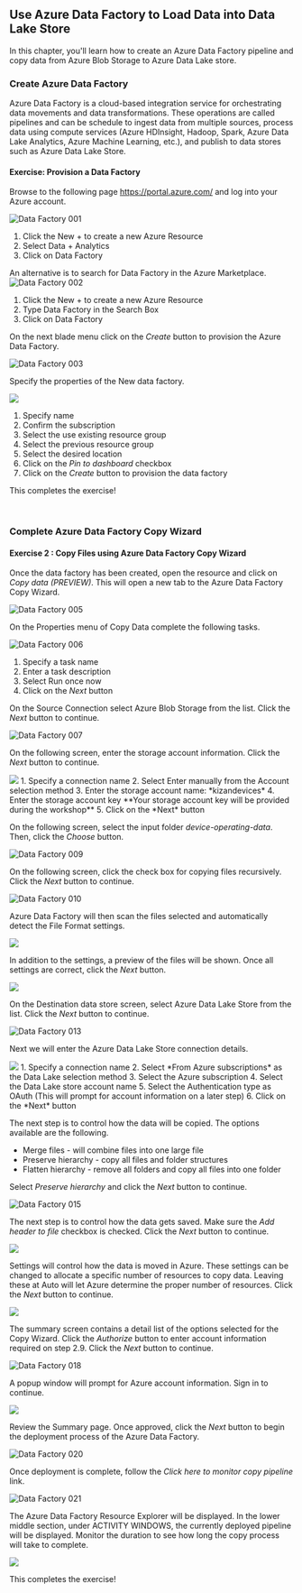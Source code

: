 ## Use Azure Data Factory to Load Data into Data Lake Store

In this chapter, you'll learn how to create an Azure Data Factory pipeline and copy data from Azure Blob Storage to Azure Data Lake store. 

### Create Azure Data Factory
Azure Data Factory is a cloud-based integration service for orchestrating data movements and data transformations. These operations are called pipelines and can be schedule to ingest data from multiple sources, process data using compute services (Azure HDInsight, Hadoop, Spark, Azure Data Lake Analytics, Azure Machine Learning, etc.), and publish to data stores such as Azure Data Lake Store.

<h4 class="exercise-start">
    <b>Exercise</b>: Provision a Data Factory
</h4>

Browse to the following page https://portal.azure.com/ and log into your Azure account. 

![Data Factory 001](images/chapter6/DF_001.png)
1. Click the New + to create a new Azure Resource
2. Select Data + Analytics 
3. Click on Data Factory

An alternative is to search for Data Factory in the Azure Marketplace.
![Data Factory 002](images/chapter6/DF_002.png)
1. Click the New + to create a new Azure Resource
2. Type Data Factory in the Search Box
3. Click on Data Factory

On the next blade menu click on the *Create* button to provision the Azure Data Factory.

![Data Factory 003](images/chapter6/DF_003.png)

Specify the properties of the New data factory.

<img src="images/chapter6/DF_004.png" class="img-medium" />

1. Specify name
2. Confirm the subscription 
3. Select the use existing resource group
4. Select the previous resource group
5. Select the desired location
6. Click on the *Pin to dashboard* checkbox
7. Click on the *Create* button to provision the data factory

This completes the exercise!
<div class="exercise-end"></div>

<br/>

### Complete Azure Data Factory Copy Wizard

<h4 class="exercise-start">
    <b>Exercise 2 :</b> Copy Files using Azure Data Factory Copy Wizard
</h4>

Once the data factory has been created, open the resource and click on *Copy data (PREVIEW)*. This will open a new tab to the Azure Data Factory Copy Wizard. 

![Data Factory 005](images/chapter6/DF_005.png)

On the Properties menu of Copy Data complete the following tasks.

![Data Factory 006](images/chapter6/DF_006.png)
1. Specify a task name
2. Enter a task description 
3. Select Run once now
4. Click on the *Next* button

On the Source Connection select Azure Blob Storage from the list. Click the *Next* button to continue. 

![Data Factory 007](images/chapter6/DF_007.png)


On the following screen, enter the storage account information. Click the *Next* button to continue.

<img src="images/chapter6/DF_008.png" class="img-medium" />
1. Specify a connection name
2. Select Enter manually from the Account selection method
3. Enter the storage account name: *kizandevices*
4. Enter the storage account key 
**Your storage account key will be provided during the workshop**
5. Click on the *Next* button

On the following screen, select the input folder *device-operating-data*. Then, click the *Choose* button.

![Data Factory 009](images/chapter6/DF_009.png)

On the following screen, click the check box for copying files recursively. Click the *Next* button to continue.

![Data Factory 010](images/chapter6/DF_010.png)

Azure Data Factory will then scan the files selected and automatically detect the File Format settings.

<img src="images/chapter6/DF_011.png" class="img-medium" />

In addition to the settings, a preview of the files will be shown. Once all settings are correct, click the *Next* button.

<img src="images/chapter6/DF_012.png" class="img" />

On the Destination data store screen, select Azure Data Lake Store from the list. Click the *Next* button to continue. 

![Data Factory 013](images/chapter6/DF_013.png)

Next we will enter the Azure Data Lake Store connection details. 

<img src="images/chapter6/DF_014.png" class="img-medium" />
1. Specify a connection name
2. Select *From Azure subscriptions* as the Data Lake selection method
3. Select the Azure subscription 
4. Select the Data Lake store account name
5. Select the Authentication type as OAuth (This will prompt for account information on a later step)
6. Click on the *Next* button

The next step is to control how the data will be copied. The options available are the following.

* Merge files - will combine files into one large file
* Preserve hierarchy - copy all files and folder structures
* Flatten hierarchy - remove all folders and copy all files into one folder

Select *Preserve hierarchy* and click the *Next* button to continue. 

![Data Factory 015](images/chapter6/DF_015.png)

The next step is to control how the data gets saved. Make sure the *Add header to file* checkbox is checked. Click the *Next* button to continue.

<img src="images/chapter6/DF_016.png" class="img-medium" />


Settings will control how the data is moved in Azure. These settings can be changed to allocate a specific number of resources to copy data. Leaving these at Auto will let Azure determine the proper number of resources. Click the *Next* button to continue.

<img src="images/chapter6/DF_017.png" class="img-medium" />

The summary screen contains a detail list of the options selected for the Copy Wizard. Click the *Authorize* button to enter account information required on step 2.9. Click the *Next* button to continue.

![Data Factory 018](images/chapter6/DF_018.png)

A popup window will prompt for Azure account information. Sign in to continue.

<img src="images/chapter6/DF_019.png" class="img-medium" />

Review the Summary page. Once approved, click the *Next* button to begin the deployment process of the Azure Data Factory.

![Data Factory 020](images/chapter6/DF_020.png)

Once deployment is complete, follow the *Click here to monitor copy pipeline* link.

![Data Factory 021](images/chapter6/DF_021.png)

The Azure Data Factory Resource Explorer will be displayed. In the lower middle section, under ACTIVITY WINDOWS, the currently deployed pipeline will be displayed. Monitor the duration to see how long the copy process will take to complete.

<img src="images/chapter6/DF_022.png" class="img-large" />

This completes the exercise!

<div class="exercise-end"></div>
